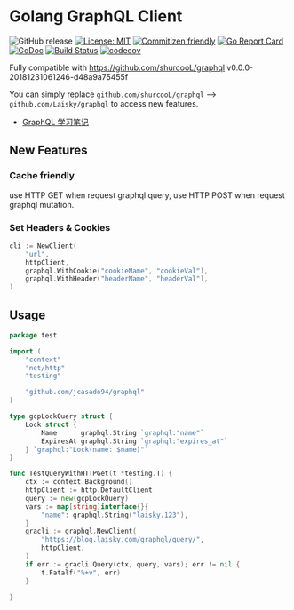 # Golang GraphQL Client

![GitHub release](https://img.shields.io/github/release/Laisky/graphql.svg)
[![License: MIT](https://img.shields.io/badge/License-MIT-yellow.svg)](https://opensource.org/licenses/MIT)
[![Commitizen friendly](https://img.shields.io/badge/commitizen-friendly-brightgreen.svg)](http://commitizen.github.io/cz-cli/)
[![Go Report Card](https://goreportcard.com/badge/github.com/Laisky/graphql)](https://goreportcard.com/report/github.com/Laisky/graphql)
[![GoDoc](https://godoc.org/github.com/Laisky/graphql?status.svg)](https://godoc.org/github.com/Laisky/graphql)
[![Build Status](https://travis-ci.org/Laisky/graphql.svg?branch=master)](https://travis-ci.org/Laisky/graphql)
[![codecov](https://codecov.io/gh/Laisky/graphql/branch/master/graph/badge.svg)](https://codecov.io/gh/Laisky/graphql)


Fully compatible with <https://github.com/shurcooL/graphql> v0.0.0-20181231061246-d48a9a75455f

You can simply replace `github.com/shurcooL/graphql` --> `github.com/Laisky/graphql` to access new features.


* [GraphQL 学习笔记](https://blog.laisky.com/p/graphql/)

## New Features

### Cache friendly

use HTTP GET when request graphql query,
use HTTP POST when request graphql mutation.


### Set Headers & Cookies

```go
cli := NewClient(
    "url",
    httpClient,
    graphql.WithCookie("cookieName", "cookieVal"),
    graphql.WithHeader("headerName", "headerVal"),
)
```

## Usage

```go
package test

import (
	"context"
	"net/http"
	"testing"

	"github.com/jcasado94/graphql"
)

type gcpLockQuery struct {
	Lock struct {
		Name      graphql.String `graphql:"name"`
		ExpiresAt graphql.String `graphql:"expires_at"`
	} `graphql:"Lock(name: $name)"`
}

func TestQueryWithHTTPGet(t *testing.T) {
	ctx := context.Background()
	httpClient := http.DefaultClient
	query := new(gcpLockQuery)
	vars := map[string]interface{}{
		"name": graphql.String("laisky.123"),
	}
	gracli := graphql.NewClient(
		"https://blog.laisky.com/graphql/query/",
		httpClient,
	)
	if err := gracli.Query(ctx, query, vars); err != nil {
		t.Fatalf("%+v", err)
	}

}
```
